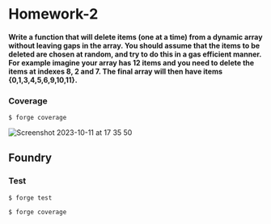 # Homework-2

#### Write a function that will delete items (one at a time) from a dynamic array without leaving gaps in the array. You should assume that the items to be deleted are chosen at random, and try to do this in a gas efficient manner. For example imagine your array has 12 items and you need to delete the items at indexes 8, 2 and 7. The final array will then have items {0,1,3,4,5,6,9,10,11}.

### Coverage

```shell
$ forge coverage
```


![Screenshot 2023-10-11 at 17 35 50](https://github.com/UrbanWill/expert-solidity-bootcamp/assets/47801291/0ece5d5f-10b7-4690-bd6b-6c1e7b9fc703)



## Foundry


### Test

```shell
$ forge test
```

```shell
$ forge coverage
```

